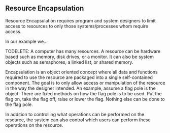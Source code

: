 ## Resource Encapsulation

Resource Encapsulation requires program and system designers to limit access to resources to only those systems/processes whom require access. 

In our example we...

TODELETE:
A computer has many resources. A resource can be hardware based such as memory, disk drives, or a monitor. It can also be system objects such as semaphores, a linked list, or shared memory. 

Encapsulation is an object oriented concept where all data and functions required to use the resource are packaged into a single self-contained component. The goal is to only allow access or manipulation of the resource in the way the designer intended. An example, assume a flag pole is the object. There are fixed methods on how the flag pole is to be used. Put the flag on, take the flag off, raise or lower the flag. Nothing else can be done to the flag pole. 

In addition to controlling what operations can be performed on the resource, the system can also control which users can perform these operations on the resource. 

